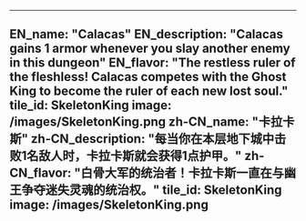 ---

EN_name: "Calacas"
EN_description: "Calacas gains 1 armor whenever you slay another enemy in this dungeon"
EN_flavor: "The restless ruler of the fleshless! Calacas competes with the Ghost King to become the ruler of each new lost soul."
tile_id: SkeletonKing
image: /images/SkeletonKing.png
zh-CN_name: "卡拉卡斯"
zh-CN_description: "每当你在本层地下城中击败1名敌人时，卡拉卡斯就会获得1点护甲。"
zh-CN_flavor: "白骨大军的统治者！卡拉卡斯一直在与幽王争夺迷失灵魂的统治权。"
tile_id: SkeletonKing
image: /images/SkeletonKing.png
---
